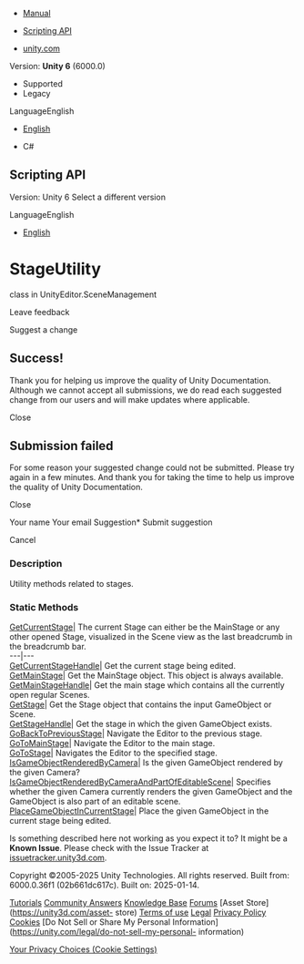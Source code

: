 [ ]()

  * [Manual](../Manual/index.html)
  * [Scripting API](../ScriptReference/index.html)

  * [unity.com](https://unity.com/)

Version: **Unity 6** (6000.0)

  * Supported
  * Legacy

LanguageEnglish

  * [English]()

  * C#

[ ](https://docs.unity3d.com)

## Scripting API

Version: Unity 6 Select a different version

LanguageEnglish

  * [English]()

# StageUtility

class in UnityEditor.SceneManagement

Leave feedback

Suggest a change

## Success!

Thank you for helping us improve the quality of Unity Documentation. Although
we cannot accept all submissions, we do read each suggested change from our
users and will make updates where applicable.

Close

## Submission failed

For some reason your suggested change could not be submitted. Please <a>try
again</a> in a few minutes. And thank you for taking the time to help us
improve the quality of Unity Documentation.

Close

Your name Your email Suggestion* Submit suggestion

Cancel

[ ]()

### Description

Utility methods related to stages.

### Static Methods

[GetCurrentStage](SceneManagement.StageUtility.GetCurrentStage.html)| The
current Stage can either be the MainStage or any other opened Stage,
visualized in the Scene view as the last breadcrumb in the breadcrumb bar.  
---|---  
[GetCurrentStageHandle](SceneManagement.StageUtility.GetCurrentStageHandle.html)|
Get the current stage being edited.  
[GetMainStage](SceneManagement.StageUtility.GetMainStage.html)| Get the
MainStage object. This object is always available.  
[GetMainStageHandle](SceneManagement.StageUtility.GetMainStageHandle.html)|
Get the main stage which contains all the currently open regular Scenes.  
[GetStage](SceneManagement.StageUtility.GetStage.html)| Get the Stage object
that contains the input GameObject or Scene.  
[GetStageHandle](SceneManagement.StageUtility.GetStageHandle.html)| Get the
stage in which the given GameObject exists.  
[GoBackToPreviousStage](SceneManagement.StageUtility.GoBackToPreviousStage.html)|
Navigate the Editor to the previous stage.  
[GoToMainStage](SceneManagement.StageUtility.GoToMainStage.html)| Navigate the
Editor to the main stage.  
[GoToStage](SceneManagement.StageUtility.GoToStage.html)| Navigates the Editor
to the specified stage.  
[IsGameObjectRenderedByCamera](SceneManagement.StageUtility.IsGameObjectRenderedByCamera.html)|
Is the given GameObject rendered by the given Camera?  
[IsGameObjectRenderedByCameraAndPartOfEditableScene](SceneManagement.StageUtility.IsGameObjectRenderedByCameraAndPartOfEditableScene.html)|
Specifies whether the given Camera currently renders the given GameObject and
the GameObject is also part of an editable scene.  
[PlaceGameObjectInCurrentStage](SceneManagement.StageUtility.PlaceGameObjectInCurrentStage.html)|
Place the given GameObject in the current stage being edited.  
  
Is something described here not working as you expect it to? It might be a
**Known Issue**. Please check with the Issue Tracker at
[issuetracker.unity3d.com](https://issuetracker.unity3d.com).

Copyright ©2005-2025 Unity Technologies. All rights reserved. Built from:
6000.0.36f1 (02b661dc617c). Built on: 2025-01-14.

[Tutorials](https://unity3d.com/learn) [Community
Answers](https://answers.unity3d.com) [Knowledge
Base](https://support.unity3d.com/hc/en-us)
[Forums](https://forum.unity3d.com) [Asset Store](https://unity3d.com/asset-
store) [Terms of use](https://docs.unity3d.com/Manual/TermsOfUse.html)
[Legal](https://unity.com/legal) [Privacy
Policy](https://unity.com/legal/privacy-policy)
[Cookies](https://unity.com/legal/cookie-policy) [Do Not Sell or Share My
Personal Information](https://unity.com/legal/do-not-sell-my-personal-
information)

[Your Privacy Choices (Cookie Settings)](javascript:void\(0\);)

